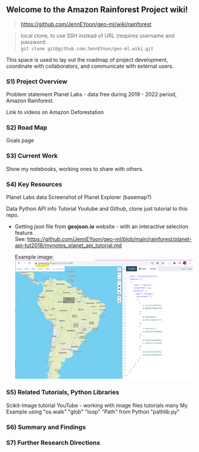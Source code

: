 ## Welcome to the Amazon Rainforest Project wiki!  
> https://github.com/JennEYoon/geo-ml/wiki/rainforest  

> local clone, to use SSH instead of URL (requires username and password:  
> ```git clone git@github.com:JennEYoon/geo-ml.wiki.git```

This space is used to lay out the roadmap of project development, coordinate with collaborators, and communicate with external users.

### S1) Project Overview  
Problem statement
Planet Labs - data free during 2019 - 2022 period, Amazon Rainforest.

Link to videos on Amazon Deforestation

### S2) Road Map  
Goals page

### S3) Current Work  
Show my notebooks, working ones to share with others.

### S4) Key Resources  
Planet Labs data
Screenshot of Planet Explorer (basemap?)

Data Python API info
Tutorial Youtube and Github, clone just tutorial to this repo.

 * Getting json file from **geojson.io** website - with an interactive selection feature.  
   See: https://github.com/JennEYoon/geo-ml/blob/main/rainforest/planet-api-tut2018/mynotes_planet_api_tutorial.md  

   Example image: <img src="https://github.com/JennEYoon/geo-ml/blob/main/rainforest/planet-api-tut2018/geojason.io_manaus.png" alt="geojson.io example" > 

### S5) Related Tutorials, Python Libraries  
Scikit-Image tutorial
YouTube - working with image files tutorials many
My Example using "os.walk" "glob" "loop" "Path" from Python "pathlib.py"

### S6) Summary and Findings    

### S7) Further Research Directions  
